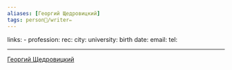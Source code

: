 ```yaml
---
aliases: [Георгий Щедровицкий]
tags: person👤/writer✏️
---
```

links: -
profession:
rec:
city:
university:
birth date:
email:
tel:

---

[Георгий Щедровицкий](https://www.goodreads.com/author/show/7463305._?from_search=true&from_srp=true)